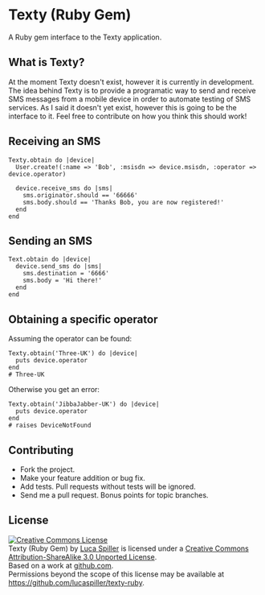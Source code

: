 # Texty (Ruby Gem)

A Ruby gem interface to the Texty application.

## What is Texty?

At the moment Texty doesn't exist, however it is currently in development. The idea behind Texty is to provide a programatic way to send and receive SMS messages from a mobile device in order to automate testing of SMS services. As I said it doesn't yet exist, however this is going to be the interface to it. Feel free to contribute on how you think this should work!

## Receiving an SMS

    Texty.obtain do |device|
      User.create!(:name => 'Bob', :msisdn => device.msisdn, :operator => device.operator)
      
      device.receive_sms do |sms|
        sms.originator.should == '66666'
        sms.body.should == 'Thanks Bob, you are now registered!'
      end
    end

## Sending an SMS

    Text.obtain do |device|
      device.send_sms do |sms|
        sms.destination = '6666'
        sms.body = 'Hi there!'
      end
    end

## Obtaining a specific operator

Assuming the operator can be found:

    Texty.obtain('Three-UK') do |device|
      puts device.operator
    end
    # Three-UK

Otherwise you get an error:

    Texty.obtain('JibbaJabber-UK') do |device|
      puts device.operator
    end
    # raises DeviceNotFound

## Contributing

* Fork the project.
* Make your feature addition or bug fix.
* Add tests. Pull requests without tests will be ignored.
* Send me a pull request. Bonus points for topic branches.

## License

<a rel="license" href="http://creativecommons.org/licenses/by-sa/3.0/"><img alt="Creative Commons License" style="border-width:0" src="http://i.creativecommons.org/l/by-sa/3.0/88x31.png" /></a><br /><span xmlns:dct="http://purl.org/dc/terms/" href="http://purl.org/dc/dcmitype/InteractiveResource" property="dct:title" rel="dct:type">Texty (Ruby Gem)</span> by <a xmlns:cc="http://creativecommons.org/ns#" href="https://github.com/lucaspiller/texty-ruby" property="cc:attributionName" rel="cc:attributionURL">Luca Spiller</a> is licensed under a <a rel="license" href="http://creativecommons.org/licenses/by-sa/3.0/">Creative Commons Attribution-ShareAlike 3.0 Unported License</a>.<br />Based on a work at <a xmlns:dct="http://purl.org/dc/terms/" href="https://github.com/lucaspiller/texty-ruby" rel="dct:source">github.com</a>.<br />Permissions beyond the scope of this license may be available at <a xmlns:cc="http://creativecommons.org/ns#" href="https://github.com/lucaspiller/texty-ruby" rel="cc:morePermissions">https://github.com/lucaspiller/texty-ruby</a>.

